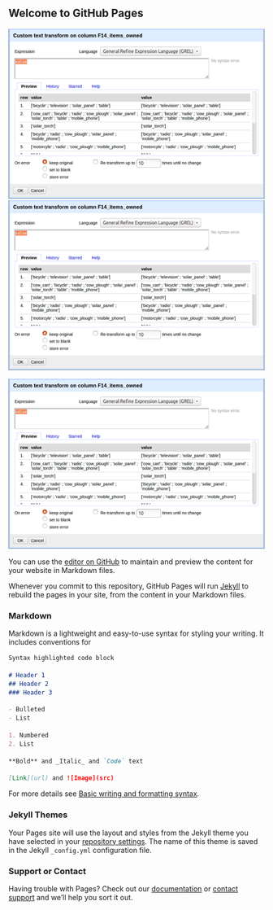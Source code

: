 ## Welcome to GitHub Pages

![Screenshot of OpenRefine, GREL](docs/assets/images/OpenRefine_Test.png)
![test](https://github.com/Digital-Scholarship-Hub/IntroductionOpenRefine/blob/main/docs/assets/images/OpenRefine_Test.png)

<img src="https://github.com/Digital-Scholarship-Hub/IntroductionOpenRefine/blob/gh-pages/docs/assets/images/OpenRefine_Test.png" alt="hi" class="inline"/>

You can use the [editor on GitHub](https://github.com/Digital-Scholarship-Hub/IntroductionOpenRefine/edit/gh-pages/index.md) to maintain and preview the content for your website in Markdown files.

Whenever you commit to this repository, GitHub Pages will run [Jekyll](https://jekyllrb.com/) to rebuild the pages in your site, from the content in your Markdown files.

### Markdown

Markdown is a lightweight and easy-to-use syntax for styling your writing. It includes conventions for

```markdown
Syntax highlighted code block

# Header 1
## Header 2
### Header 3

- Bulleted
- List

1. Numbered
2. List

**Bold** and _Italic_ and `Code` text

[Link](url) and ![Image](src)
```

For more details see [Basic writing and formatting syntax](https://docs.github.com/en/github/writing-on-github/getting-started-with-writing-and-formatting-on-github/basic-writing-and-formatting-syntax).

### Jekyll Themes

Your Pages site will use the layout and styles from the Jekyll theme you have selected in your [repository settings](https://github.com/Digital-Scholarship-Hub/IntroductionOpenRefine/settings/pages). The name of this theme is saved in the Jekyll `_config.yml` configuration file.

### Support or Contact

Having trouble with Pages? Check out our [documentation](https://docs.github.com/categories/github-pages-basics/) or [contact support](https://support.github.com/contact) and we’ll help you sort it out.
